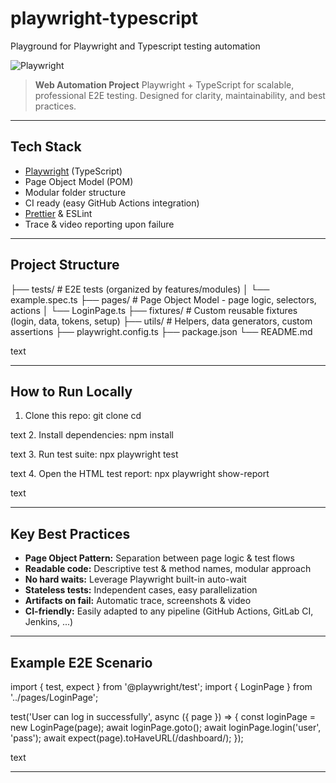 # playwright-typescript
Playground for Playwright and Typescript testing automation

![Playwright](https://playwright.dev/img/playwright-logo.svg)

> **Web Automation Project**
> Playwright + TypeScript for scalable, professional E2E testing. Designed for clarity, maintainability, and best practices.

---

## Tech Stack
- [Playwright](https://playwright.dev/) (TypeScript)
- Page Object Model (POM)
- Modular folder structure
- CI ready (easy GitHub Actions integration)
- [Prettier](https://prettier.io/) & ESLint
- Trace & video reporting upon failure

---

## Project Structure

├── tests/ # E2E tests (organized by features/modules)
│ └── example.spec.ts
├── pages/ # Page Object Model - page logic, selectors, actions
│ └── LoginPage.ts
├── fixtures/ # Custom reusable fixtures (login, data, tokens, setup)
├── utils/ # Helpers, data generators, custom assertions
├── playwright.config.ts
├── package.json
└── README.md

text

---

## How to Run Locally

1. Clone this repo:
git clone <repo-url>
cd <project-folder>

text
2. Install dependencies:
npm install

text
3. Run test suite:
npx playwright test

text
4. Open the HTML test report:
npx playwright show-report

text

---

## Key Best Practices
- **Page Object Pattern:** Separation between page logic & test flows
- **Readable code:** Descriptive test & method names, modular approach
- **No hard waits:** Leverage Playwright built-in auto-wait
- **Stateless tests:** Independent cases, easy parallelization
- **Artifacts on fail:** Automatic trace, screenshots & video
- **CI-friendly:** Easily adapted to any pipeline (GitHub Actions, GitLab CI, Jenkins, ...)

---

## Example E2E Scenario

import { test, expect } from '@playwright/test';
import { LoginPage } from '../pages/LoginPage';

test('User can log in successfully', async ({ page }) => {
const loginPage = new LoginPage(page);
await loginPage.goto();
await loginPage.login('user', 'pass');
await expect(page).toHaveURL(/dashboard/);
});

text

---